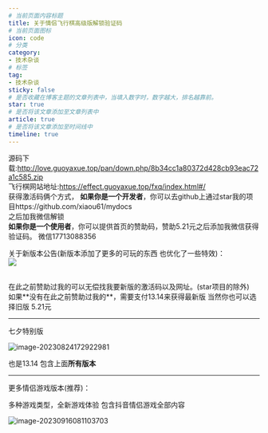 ```yaml
---
# 当前页面内容标题
title: 关于情侣飞行棋高级版解锁验证码
# 当前页面图标
icon: code
# 分类
category:
- 技术杂谈
# 标签
tag:
- 技术杂谈
sticky: false
# 是否收藏在博客主题的文章列表中，当填入数字时，数字越大，排名越靠前。
star: true
# 是否将该文章添加至文章列表中
article: true
# 是否将该文章添加至时间线中
timeline: true
---
```

源码下载:http://love.guoyaxue.top/pan/down.php/8b34cc1a80372d428cb93eac72a1c585.zip
<br>
飞行棋网站地址:https://effect.guoyaxue.top/fxq/index.html#/
<br>
获得激活码俩个方式，
**如果你是一个开发者**，你可以去github上通过star我的项目https://github.com/xiaou61/mydocs
<br>
之后加我微信解锁
<br>
**如果你是一个使用者**，你可以提供首页的赞助码，赞助5.21元之后添加我微信获得验证码。
微信17713088356



关于新版本公告(新版本添加了更多的可玩的东西 也优化了一些特效)：
<br>
![](https://xiaou-1305448902.cos.ap-nanjing.myqcloud.com/img/202308081700368.png)

<br>
在此之前赞助过我的可以无偿找我要新版的激活码以及网址。(star项目的除外)
<br>
如果**没有在此之前赞助过我的**，需要支付13.14来获得最新版 当然你也可以选择旧版 5.21元





---

七夕特别版



![image-20230824172922981](https://xiaou-1305448902.cos.ap-nanjing.myqcloud.com/img/202308241729215.png)

也是13.14 包含上面**所有版本**

---

更多情侣游戏版本(推荐)：

多种游戏类型，全新游戏体验 包含抖音情侣游戏全部内容

![image-20230916081103703](https://xiaou-1305448902.cos.ap-nanjing.myqcloud.com/img/202309160811892.png)
